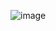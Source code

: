 ![image](https://user-images.githubusercontent.com/44330982/149235913-79fe6746-ad3a-4fc2-b7e4-35c67d25bc12.png)
